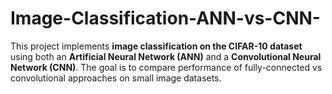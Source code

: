 # Image-Classification-ANN-vs-CNN-
This project implements **image classification on the CIFAR-10 dataset** using both an **Artificial Neural Network (ANN)** and a **Convolutional Neural Network (CNN)**.   The goal is to compare performance of fully-connected vs convolutional approaches on small image datasets.
